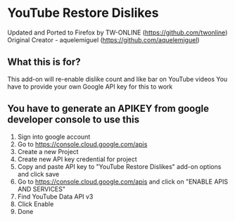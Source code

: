 # YouTube Restore Dislikes
 Updated and Ported to Firefox by TW-ONLINE (https://github.com/twonline)
 Original Creator - aquelemiguel (https://github.com/aquelemiguel)
 
## What this is for?
 This add-on will re-enable dislike count and like bar on YouTube videos
 You have to provide your own Google API key for this to work
 
## You have to generate an APIKEY from google developer console to use this
 1) Sign into google account
 2) Go to https://console.cloud.google.com/apis
 3) Create a new Project
 4) Create new API key credential for project
 5) Copy and paste API key to "YouTube Restore Dislikes" add-on options and click save
 6) Go to https://console.cloud.google.com/apis and click on "ENABLE APIS AND SERVICES"
 7) Find YouTube Data API v3
 8) Click Enable
 9) Done


